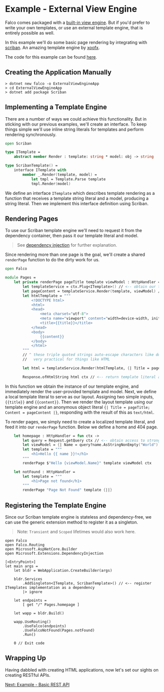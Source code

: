 # Example - External View Engine

Falco comes packaged with a [built-in view engine](markup.md). But if you'd prefer to write your own templates, or use an external template engine, that is entirely possible as well.

In this example we'll do some basic page rendering by integrating with [scriban](https://github.com/scriban/scriban). An amazing template engine by [xoofx](https://github.com/xoofx).

The code for this example can be found [here](https://github.com/pimbrouwers/Falco/tree/master/examples/ExternalViewEngine).

## Creating the Application Manually

```shell
> dotnet new falco -o ExternalViewEngineApp
> cd ExternalViewEngineApp
> dotnet add package Scriban
```

## Implementing a Template Engine

There are a number of ways we could achieve this functionality. But in sticking with our previous examples, we'll create an interface. To keep things simple we'll use inline string literals for templates and perform rendering synchronously.

```fsharp
open Scriban

type ITemplate =
    abstract member Render : template: string * model: obj -> string

type ScribanTemplate() =
    interface ITemplate with
        member _.Render(template, model) =
            let tmpl = Template.Parse template
            tmpl.Render(model)
```

We define an interface `ITemplate` which describes template rendering as a function that receives a template string literal and a model, producing a string literal. Then we implement this interface definition using Scriban.

## Rendering Pages

To use our Scriban template engine we'll need to request it from the dependency container, then pass it our template literal and model.

> See [dependency injection](example-dependency-injection.md) for further explanation.

Since rendering more than one page is the goal, we'll create a shared `renderPage` function to do the dirty work for us.

```fsharp
open Falco

module Pages =
    let private renderPage pageTitle template viewModel : HttpHandler = fun ctx ->
        let templateService = ctx.Plug<ITemplate>() // <-- obtain our template service from the dependency container
        let pageContent = templateService.Render(template, viewModel) // <-- render our template with the provided view model as string literal
        let htmlTemplate = """
            <!DOCTYPE html>
            <html>
            <head>
                <meta charset="utf-8">
                <meta name="viewport" content="width=device-width, initial-scale=1">
                <title>{{title}}</title>
            </head>
            <body>
                {{content}}
            </body>
            </html>
        """
        // ^ these triple quoted strings auto-escape characters like double quotes for us
        //   very practical for things like HTML

        let html = templateService.Render(htmlTemplate, {| Title = pageTitle; Content = pageContent |})

        Response.ofHtmlString html ctx // <-- return template literal as "text/html; charset=utf-8" response
```

In this function we obtain the instance of our template engine, and immediately render the user-provided template and model. Next, we define a local template literal to serve as our layout. Assigning two simple inputs, `{{title}}` and `{{content}}`. Then we render the layout template using our template engine and an anonymous object literal `{| Title = pageTitle; Content = pageContent |}`, responding with the result of this as `text/html`.

To render pages, we simply need to create a localized template literal, and feed it into our `renderPage` function. Below we define a home and 404 page.

```fsharp
    let homepage : HttpHandler = fun ctx ->
        let query = Request.getQuery ctx // <-- obtain access to strongly-typed representation of the query string
        let viewModel = {| Name = query?name.AsStringNonEmpty("World") |} // <-- access 'name' from query, or default to 'World'
        let template = """
            <h1>Hello {{ name }}!</h1>
        """
        renderPage $"Hello {viewModel.Name}" template viewModel ctx

    let notFound : HttpHandler =
        let template = """
            <h1>Page not found</h1>
        """
        renderPage "Page Not Found" template {||}
```

## Registering the Template Engine

Since our Scriban template engine is stateless and dependency-free, we can use the generic extension method to register it as a singleton.

> Note: `Transient` and `Scoped` lifetimes would also work here.

```
open Falco
open Falco.Routing
open Microsoft.AspNetCore.Builder
open Microsoft.Extensions.DependencyInjection

[<EntryPoint>]
let main args =
    let bldr = WebApplication.CreateBuilder(args)

    bldr.Services
        .AddSingleton<ITemplate, ScribanTemplate>() // <-- register ITemplates implementation as a dependency
        |> ignore

    let endpoints =
        [ get "/" Pages.homepage ]

    let wapp = bldr.Build()

    wapp.UseRouting()
        .UseFalco(endpoints)
        .UseFalcoNotFound(Pages.notFound)
        .Run()

    0 // Exit code
```

## Wrapping Up

Having dabbled with creating HTML applications, now let's set our sights on creating RESTful APIs.

[Next: Example - Basic REST API](example-basic-rest-api.md)
